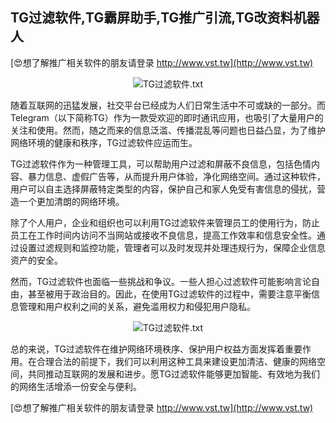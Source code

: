 ## **TG过滤软件,TG霸屏助手,TG推广引流,TG改资料机器人**

[😍想了解推广相关软件的朋友请登录 http://www.vst.tw](http://www.vst.tw)

 <center><img src="https://vst.tw/MP4/tuiguang/png/4.png" alt="TG过滤软件.txt"></center>

随着互联网的迅猛发展，社交平台已经成为人们日常生活中不可或缺的一部分。而Telegram（以下简称TG）作为一款受欢迎的即时通讯应用，也吸引了大量用户的关注和使用。然而，随之而来的信息泛滥、传播混乱等问题也日益凸显，为了维护网络环境的健康和秩序，TG过滤软件应运而生。

TG过滤软件作为一种管理工具，可以帮助用户过滤和屏蔽不良信息，包括色情内容、暴力信息、虚假广告等，从而提升用户体验，净化网络空间。通过这种软件，用户可以自主选择屏蔽特定类型的内容，保护自己和家人免受有害信息的侵扰，营造一个更加清朗的网络环境。

除了个人用户，企业和组织也可以利用TG过滤软件来管理员工的使用行为，防止员工在工作时间内访问不当网站或接收不良信息，提高工作效率和信息安全性。通过设置过滤规则和监控功能，管理者可以及时发现并处理违规行为，保障企业信息资产的安全。

然而，TG过滤软件也面临一些挑战和争议。一些人担心过滤软件可能影响言论自由，甚至被用于政治目的。因此，在使用TG过滤软件的过程中，需要注意平衡信息管理和用户权利之间的关系，避免滥用权力和侵犯用户隐私。

 <center><img src="https://vst.tw/MP4/tuiguang/png/1.png" alt="TG过滤软件.txt"></center>

总的来说，TG过滤软件在维护网络环境秩序、保护用户权益方面发挥着重要作用。在合理合法的前提下，我们可以利用这种工具来建设更加清洁、健康的网络空间，共同推动互联网的发展和进步。愿TG过滤软件能够更加智能、有效地为我们的网络生活增添一份安全与便利。

[😍想了解推广相关软件的朋友请登录 http://www.vst.tw](http://www.vst.tw)



